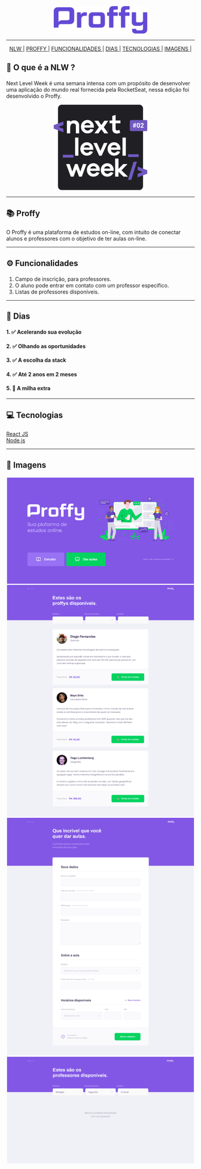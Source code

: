 ﻿<div align='center'>
<img src="./.github/proffy.png" width='250'>

---

<a href='#nlw'>NLW </a>|
<a href='#proffy'>PROFFY </a>|
<a href='#functionalities'>FUNCIONALIDADES </a>|
<a href='#days'>DIAS </a>|
<a href='#tecnologies'>TECNOLOGIAS </a>|
<a href='#layout'>IMAGENS </a>|

</div>

## <p id='nlw'>🚀 O que é a NLW ? </p>

Next Level Week é uma semana intensa com um propósito de desenvolver uma aplicação do mundo real fornecida pela RocketSeat, nessa edição foi desenvolvido o Proffy.

<div align='center'>
<img src="./.github/logo.svg" width='250'>

---

</div>

## <p id='proffy'>📚 Proffy </p>

O Proffy é uma plataforma de estudos on-line, com intuito de conectar alunos e professores com o objetivo de ter aulas on-line.

---

## <p id='functionalities'> ⚙ Funcionalidades </p>

1. Campo de inscrição, para professores.
2. O aluno pode entrar em contato com um professor específico.
3. Listas de professores disponíveis.

---

## <p id='days'>📅 Dias </p>

#### 1. ✅ Acelerando sua evolução</li>

#### 2. ✅ Olhando as oportunidades</li>

#### 3. ✅ A escolha da stack</li>

#### 4. ✅ Até 2 anos em 2 meses</li>

#### 5. 🚧 A milha extra</li>

---

## <p id='tecnologies'>💻 Tecnologias </p>

<a href='https://pt-br.reactjs.org/'>React JS</a>
<br/>
<a href='https://nodejs.org/en/download/'>Node.js</a>
<br/>

---

## <p id='layout'>🎨 Imagens</p>

<div align='center'>
<img src="./.github/capa.png" width='500'>
<img src="./.github/print2.png" width='500'>
<img src="./.github/print1.png" width='500'>
<img src="./.github/print3.png" width='500'>
</div>
